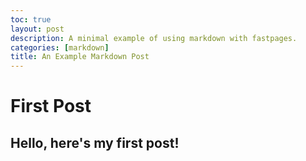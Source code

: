 ```yaml
---
toc: true
layout: post
description: A minimal example of using markdown with fastpages.
categories: [markdown]
title: An Example Markdown Post
---
```

# First Post

## Hello, here's my first post!

